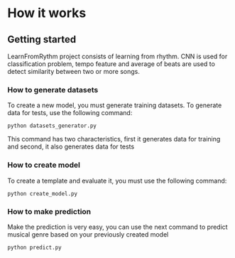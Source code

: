 # How it works

## Getting started
LearnFromRythm project consists of learning from rhythm.  CNN is used for classification problem, 
tempo feature and average of beats  are used to detect similarity between two or more songs. 

### How to generate datasets
To create a new model, you must generate training datasets.
To generate data for tests, use the following command:

```
python datasets_generator.py
```
This command has two characteristics, first it generates data for training and
second, it also generates data for tests

### How to create model
To create a template and evaluate it, you must use the following command:

```
python create_model.py
```

### How to make prediction
Make the prediction is very easy, you can use the next
command to predict musical genre based on your previously created model

```
python predict.py
```
